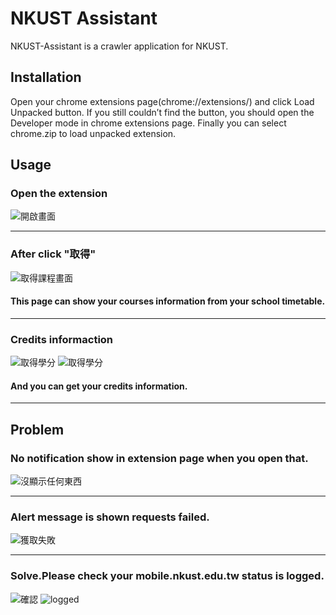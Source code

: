 # NKUST Assistant

NKUST-Assistant is a crawler application for NKUST.

## Installation
Open your chrome extensions page(chrome://extensions/) and click Load Unpacked button. If you still couldn’t find the button, you should open the Developer mode in chrome extensions page. Finally you can select chrome.zip to load unpacked extension.

## Usage
### Open the extension
![開啟畫面](./photos/open.png)
- - -
### After click "取得"
![取得課程畫面](./photos/success.png)
#### This page can show your courses information from your school timetable.
- - -
### Credits informaction
![取得學分](./photos/credits.png)
![取得學分](./photos/courses.png)
#### And you can get your credits information.
- - -
## Problem
### No notification show in extension page when you open that.
![沒顯示任何東西](./photos/nothing.png)
- - -
### Alert message is shown requests failed.
![獲取失敗](./photos/getFailed.png)
- - -
### Solve.Please check your mobile.nkust.edu.tw status is logged.
![確認](./photos/mobile.png)
![logged](./photos/mobileLogin.png)
